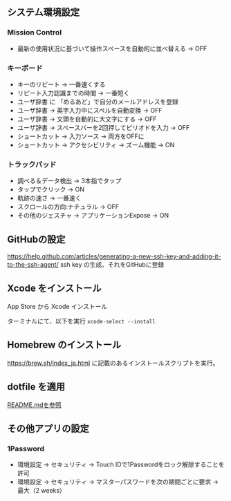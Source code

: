 ## システム環境設定

### Mission Control

- 最新の使用状況に基づいて操作スペースを自動的に並べ替える -> OFF

### キーボード

- キーのリピート -> 一番速くする
- リピート入力認識までの時間 -> 一番短く
- ユーザ辞書 に 「めるあど」で自分のメールアドレスを登録
- ユーザ辞書 -> 英字入力中にスペルを自動変換 -> OFF
- ユーザ辞書 -> 文頭を自動的に大文字にする -> OFF
- ユーザ辞書 -> スペースバーを2回押してピリオドを入力 -> OFF
- ショートカット -> 入力ソース -> 両方をOFFに
- ショートカット -> アクセシビリティ -> ズーム機能 -> ON

### トラックパッド

- 調べる＆データ検出 -> 3本指でタップ
- タップでクリック -> ON
- 軌跡の速さ -> 一番速く
- スクロールの方向:ナチュラル -> OFF
- その他のジェスチャ -> アプリケーションExpose -> ON

## GitHubの設定

https://help.github.com/articles/generating-a-new-ssh-key-and-adding-it-to-the-ssh-agent/
ssh key の生成、それをGitHubに登録

## Xcode をインストール

App Store から Xcode インストール

ターミナルにて、以下を実行
`xcode-select --install`

## Homebrew のインストール

https://brew.sh/index_ja.html に記載のあるインストールスクリプトを実行。

## dotfile を適用

[README.mdを参照](../README.md)

## その他アプリの設定

### 1Password

- 環境設定 -> セキュリティ -> Touch IDで1Passwordをロック解除することを許可
- 環境設定 -> セキュリティ -> マスターパスワードを次の期間ごとに要求 -> 最大（2 weeks）
